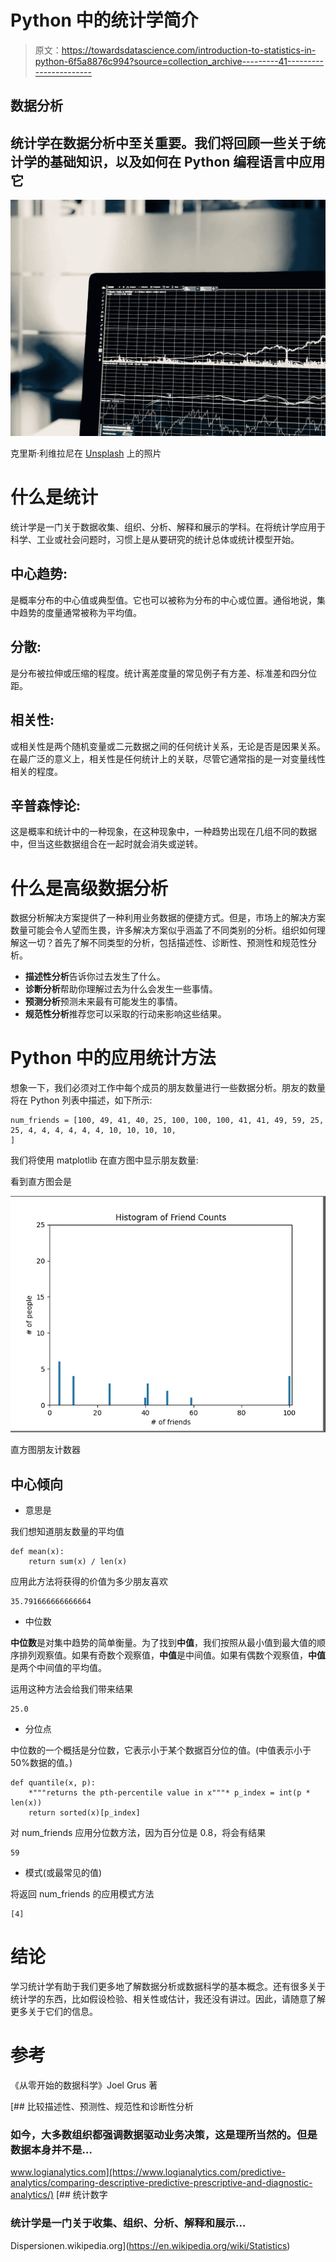 # Python 中的统计学简介

> 原文：<https://towardsdatascience.com/introduction-to-statistics-in-python-6f5a8876c994?source=collection_archive---------41----------------------->

## 数据分析

## 统计学在数据分析中至关重要。我们将回顾一些关于统计学的基础知识，以及如何在 Python 编程语言中应用它

![](img/30fe90a694598f08f66b7666c0df2e8b.png)

克里斯·利维拉尼在 [Unsplash](https://unsplash.com/s/photos/statistics?utm_source=unsplash&utm_medium=referral&utm_content=creditCopyText) 上的照片

# 什么是统计

统计学是一门关于数据收集、组织、分析、解释和展示的学科。在将统计学应用于科学、工业或社会问题时，习惯上是从要研究的统计总体或统计模型开始。

## 中心趋势:

是概率分布的中心值或典型值。它也可以被称为分布的中心或位置。通俗地说，集中趋势的度量通常被称为平均值。

## 分散:

是分布被拉伸或压缩的程度。统计离差度量的常见例子有方差、标准差和四分位距。

## 相关性:

或相关性是两个随机变量或二元数据之间的任何统计关系，无论是否是因果关系。在最广泛的意义上，相关性是任何统计上的关联，尽管它通常指的是一对变量线性相关的程度。

## 辛普森悖论:

这是概率和统计中的一种现象，在这种现象中，一种趋势出现在几组不同的数据中，但当这些数据组合在一起时就会消失或逆转。

# 什么是高级数据分析

数据分析解决方案提供了一种利用业务数据的便捷方式。但是，市场上的解决方案数量可能会令人望而生畏，许多解决方案似乎涵盖了不同类别的分析。组织如何理解这一切？首先了解不同类型的分析，包括描述性、诊断性、预测性和规范性分析。

*   **描述性分析**告诉你过去发生了什么。
*   **诊断分析**帮助你理解过去为什么会发生一些事情。
*   **预测分析**预测未来最有可能发生的事情。
*   **规范性分析**推荐您可以采取的行动来影响这些结果。

# Python 中的应用统计方法

想象一下，我们必须对工作中每个成员的朋友数量进行一些数据分析。朋友的数量将在 Python 列表中描述，如下所示:

```
num_friends = [100, 49, 41, 40, 25, 100, 100, 100, 41, 41, 49, 59, 25, 25, 4, 4, 4, 4, 4, 4, 10, 10, 10, 10,
]
```

我们将使用 matplotlib 在直方图中显示朋友数量:

看到直方图会是

![](img/cfd395192047d3dda04dbf6149b43a86.png)

直方图朋友计数器

## 中心倾向

*   意思是

我们想知道朋友数量的平均值

```
def mean(x):
    return sum(x) / len(x)
```

应用此方法将获得的价值为多少朋友喜欢

```
35.791666666666664
```

*   中位数

**中位数**是对集中趋势的简单衡量。为了找到**中值**，我们按照从最小值到最大值的顺序排列观察值。如果有奇数个观察值，**中值**是中间值。如果有偶数个观察值，**中值**是两个中间值的平均值。

运用这种方法会给我们带来结果

```
25.0
```

*   分位点

中位数的一个概括是分位数，它表示小于某个数据百分位的值。(中值表示小于 50%数据的值。)

```
def quantile(x, p):
    *"""returns the pth-percentile value in x"""* p_index = int(p * len(x))
    return sorted(x)[p_index]
```

对 num_friends 应用分位数方法，因为百分位是 0.8，将会有结果

```
59
```

*   模式(或最常见的值)

将返回 num_friends 的应用模式方法

```
[4]
```

# 结论

学习统计学有助于我们更多地了解数据分析或数据科学的基本概念。还有很多关于统计学的东西，比如假设检验、相关性或估计，我还没有讲过。因此，请随意了解更多关于它们的信息。

# 参考

《从零开始的数据科学》Joel Grus 著

[](https://www.logianalytics.com/predictive-analytics/comparing-descriptive-predictive-prescriptive-and-diagnostic-analytics/) [## 比较描述性、预测性、规范性和诊断性分析

### 如今，大多数组织都强调数据驱动业务决策，这是理所当然的。但是数据本身并不是…

www.logianalytics.com](https://www.logianalytics.com/predictive-analytics/comparing-descriptive-predictive-prescriptive-and-diagnostic-analytics/) [](https://en.wikipedia.org/wiki/Statistics) [## 统计数字

### 统计学是一门关于收集、组织、分析、解释和展示…

Dispersionen.wikipedia.org](https://en.wikipedia.org/wiki/Statistics)